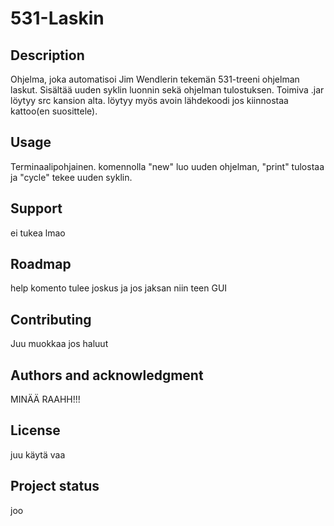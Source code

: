 # 531-Laskin

## Description
Ohjelma, joka automatisoi Jim Wendlerin tekemän 531-treeni ohjelman laskut. Sisältää uuden syklin luonnin sekä ohjelman tulostuksen. Toimiva .jar löytyy src kansion alta. löytyy myös avoin lähdekoodi jos kiinnostaa kattoo(en suosittele).

## Usage
Terminaalipohjainen. komennolla "new" luo uuden ohjelman, "print" tulostaa ja "cycle" tekee uuden syklin.

## Support
ei tukea lmao

## Roadmap
help komento tulee joskus ja jos jaksan niin teen GUI

## Contributing
Juu muokkaa jos haluut

## Authors and acknowledgment
MINÄÄ RAAHH!!!

## License
juu käytä vaa

## Project status
joo
